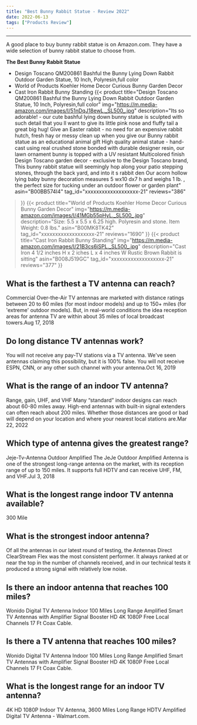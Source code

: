 ```yaml
---
title: "Best Bunny Rabbit Statue - Review 2022"
date: 2022-06-13
tags: ["Products Review"]
---
```


---


A good place to buy bunny rabbit statue is on Amazon.com. They have a wide selection of bunny rabbit statue to choose from.

**The Best Bunny Rabbit Statue**
* Design Toscano QM200861 Bashful the Bunny Lying Down Rabbit Outdoor Garden Statue, 10 Inch, Polyresin,full color
* World of Products Koehler Home Decor Curious Bunny Garden Decor
* Cast Iron Rabbit Bunny Standing
{{< product 
title="Design Toscano QM200861 Bashful the Bunny Lying Down Rabbit Outdoor Garden Statue, 10 Inch, Polyresin,full color"
img="https://m.media-amazon.com/images/I/51nDqJ18ewL._SL500_.jpg"
description="Its so adorable! - our cute bashful lying down bunny statue is sculpted with such detail that you ll want to give its little pink nose and fluffy tail a great big hug! Give an Easter rabbit - no need for an expensive rabbit hutch, fresh hay or messy clean up when you give our Bunny rabbit statue as an educational animal gift High quality animal statue - hand-cast using real crushed stone bonded with durable designer resin, our lawn ornament bunny is topped with a UV resistant Multicolored finish Design Toscano garden decor - exclusive to the Design Toscano brand, This bunny rabbit statue will seemingly hop along your patio stepping stones, through the back yard, and into it s rabbit den Our acorn hollow lying baby bunny decoration measures 5 wx10 dx7 h and weighs 1 lb. , the perfect size for tucking under an outdoor flower or garden plant"
asin="B00BB574I4"
tag_id="xxxxxxxxxxxxxxxxxxx-21"
reviews="386"
>}} 
{{< product 
title="World of Products Koehler Home Decor Curious Bunny Garden Decor"
img="https://m.media-amazon.com/images/I/41MGb55pHyL._SL500_.jpg"
description="Size: 5.5  x 5.5  x 6.25  high. Polyresin and stone. Item Weight: 0.8 lbs."
asin="B00MK8TK42"
tag_id="xxxxxxxxxxxxxxxxxxx-21"
reviews="1690"
>}} 
{{< product 
title="Cast Iron Rabbit Bunny Standing"
img="https://m.media-amazon.com/images/I/21B3cs6iSPL._SL500_.jpg"
description="Cast Iron 4 1/2 inches H x 2 iches L x 4 inches W Rustic Brown Rabbit is sitting"
asin="B008J519GC"
tag_id="xxxxxxxxxxxxxxxxxxx-21"
reviews="377"
>}} 
## What is the farthest a TV antenna can reach?
Commercial Over-the-Air TV antennas are marketed with distance ratings between 20 to 60 miles (for most indoor models) and up to 150+ miles (for 'extreme' outdoor models). But, in real-world conditions the idea reception areas for antenna TV are within about 35 miles of local broadcast towers.Aug 17, 2018

## Do long distance TV antennas work?
You will not receive any pay-TV stations via a TV antenna. We've seen antennas claiming this possibility, but it is 100% false. You will not receive ESPN, CNN, or any other such channel with your antenna.Oct 16, 2019

## What is the range of an indoor TV antenna?
Range, gain, UHF, and VHF Many “standard” indoor designs can reach about 60-80 miles away. High-end antennas with built-in signal extenders can often reach about 200 miles. Whether those distances are good or bad will depend on your location and where your nearest local stations are.Mar 22, 2022

## Which type of antenna gives the greatest range?
Jeje-Tv-Antenna Outdoor Amplified The JeJe Outdoor Amplified Antenna is one of the strongest long-range antenna on the market, with its reception range of up to 150 miles. It supports full HDTV and can receive UHF, FM, and VHF.Jul 3, 2018

## What is the longest range indoor TV antenna available?
300 Mile

## What is the strongest indoor antenna?
Of all the antennas in our latest round of testing, the Antennas Direct ClearStream Flex was the most consistent performer. It always ranked at or near the top in the number of channels received, and in our technical tests it produced a strong signal with relatively low noise.

## Is there an indoor antenna that reaches 100 miles?
Wonido Digital TV Antenna Indoor 100 Miles Long Range Amplified Smart TV Antennas with Amplifier Signal Booster HD 4K 1080P Free Local Channels 17 Ft Coax Cable.

## Is there a TV antenna that reaches 100 miles?
Wonido Digital TV Antenna Indoor 100 Miles Long Range Amplified Smart TV Antennas with Amplifier Signal Booster HD 4K 1080P Free Local Channels 17 Ft Coax Cable.

## What is the longest range for an indoor TV antenna?
4K HD 1080P Indoor TV Antenna, 3600 Miles Long Range HDTV Amplified Digital TV Antenna - Walmart.com.

